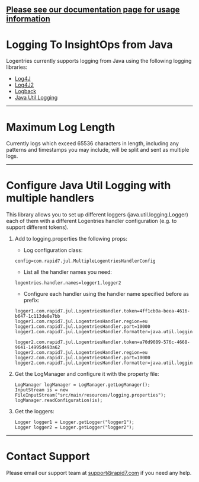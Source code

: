 [Please see our documentation page for usage information](https://insightops.help.rapid7.com/v1.0/docs/libraries)
-------

Logging To InsightOps from Java
==============================

Logentries currently supports logging from Java using the following logging libraries:

* [Log4J](https://insightops.help.rapid7.com/docs/log4j-log4j2)
* [Log4J2](https://insightops.help.rapid7.com/docs/log4j-log4j2)
* [Logback](https://insightops.help.rapid7.com/docs/logback)
* [Java Util Logging](https://insightops.help.rapid7.com/docs/java-util-logging)


-------

Maximum Log Length
==================

Currently logs which exceed 65536 characters in length, including any patterns and timestamps you may include, will be split and sent as multiple logs.

-------

Configure Java Util Logging with multiple handlers
==================
This library allows you to set up different loggers (java.util.logging.Logger) each of them with a different 
Logentries handler configuration (e.g. to support different tokens). 

1. Add to logging.properties the following props:
    - Log configuration class:
    ```
    config=com.rapid7.jul.MultipleLogentriesHandlerConfig
    ```

    - List all the handler names you need:
    ```
    logentries.handler.names=logger1,logger2
    ```

    - Configure each handler using the handler name specified before as prefix:

    ```
    logger1.com.rapid7.jul.LogentriesHandler.token=4ff1cb0a-beea-4616-b647-1c113de8e7bb
    logger1.com.rapid7.jul.LogentriesHandler.region=eu
    logger1.com.rapid7.jul.LogentriesHandler.port=10000
    logger1.com.rapid7.jul.LogentriesHandler.formatter=java.util.logging.SimpleFormatter
    
    logger2.com.rapid7.jul.LogentriesHandler.token=a70d9089-576c-4668-9641-14995d493a62
    logger2.com.rapid7.jul.LogentriesHandler.region=eu
    logger2.com.rapid7.jul.LogentriesHandler.port=10000
    logger2.com.rapid7.jul.LogentriesHandler.formatter=java.util.logging.SimpleFormatter
    ```

2. Get the LogManager and configure it with the property file:
    ```
    LogManager logManager = LogManager.getLogManager();
    InputStream is = new FileInputStream("src/main/resources/logging.properties");
    logManager.readConfiguration(is); 
    ```

3.  Get the loggers:
    ```
    Logger logger1 = Logger.getLogger("logger1");
    Logger logger2 = Logger.getLogger("logger2");
    ```
-------

Contact Support
===============

Please email our support team at support@rapid7.com if you need any help.
